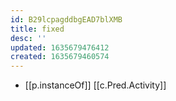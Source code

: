 ```yaml
---
id: B29lcpagddbgEAD7blXMB
title: fixed
desc: ''
updated: 1635679476412
created: 1635679460574
---
```



- [[p.instanceOf]] [[c.Pred.Activity]]

